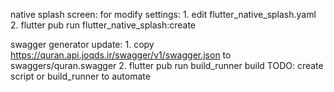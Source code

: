 native splash screen:
    for modify settings:
        1. edit flutter_native_splash.yaml
        2. flutter pub run flutter_native_splash:create

swagger generator update:
    1. copy https://quran.api.joqds.ir/swagger/v1/swagger.json to swaggers/quran.swagger
    2. flutter pub run build_runner build
    TODO: create script or build_runner to automate